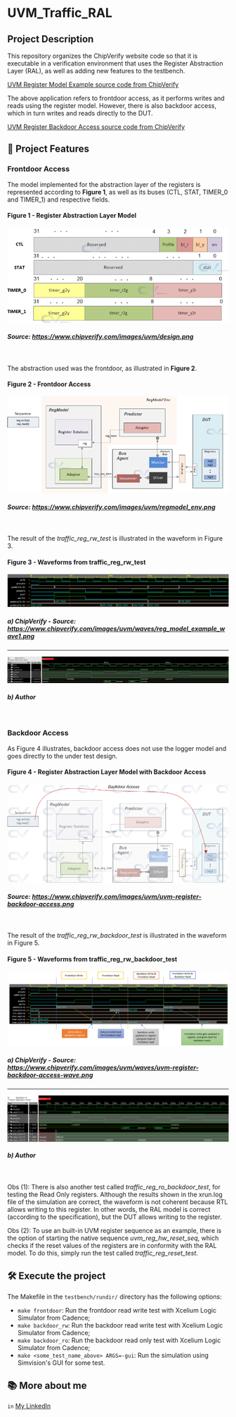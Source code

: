 # UVM_Traffic_RAL

## Project Description

This repository organizes the ChipVerify website code so that it is executable in a verification environment that uses the Register Abstraction Layer (RAL), as well as adding new features to the testbench.

[UVM Register Model Example source code from ChipVerify](https://www.chipverify.com/uvm/uvm-register-model-example)

The above application refers to frontdoor access, as it performs writes and reads using the register model. However, there is also backdoor access, which in turn writes and reads directly to the DUT.

[UVM Register Backdoor Access source code from ChipVerify](https://www.chipverify.com/uvm/uvm-register-backdoor-access)

## 🔨 Project Features

### Frontdoor Access
The model implemented for the abstraction layer of the registers is represented according to <b>Figure 1</b>, as well as its buses (CTL, STAT, TIMER_0 and TIMER_1) and respective fields.

#### Figure 1 - Register Abstraction Layer Model
![](docs/design.png)
##### Source: <https://www.chipverify.com/images/uvm/design.png>
<br />

The abstraction used was the frontdoor, as illustrated in <b>Figure 2</b>.
#### Figure 2 - Frontdoor Access
![](docs/regmodel_env.png)
##### Source: <https://www.chipverify.com/images/uvm/regmodel_env.png>
<br />

The result of the *traffic_reg_rw_test* is illustrated in the waveform in Figure 3.

#### Figure 3 - Waveforms from traffic_reg_rw_test
![](docs/waveforms_chipverify_rw.png)
##### a) ChipVerify - Source: <https://www.chipverify.com/images/uvm/waves/reg_model_example_wave1.png>
<hr>

![](docs/waveforms_rw.png)
##### b) Author
<br />

### Backdoor Access
As Figure 4 illustrates, backdoor access does not use the logger model and goes directly to the under test design.

#### Figure 4 - Register Abstraction Layer Model with Backdoor Access
![](docs/backdoor_access.png)
##### Source: <https://www.chipverify.com/images/uvm/uvm-register-backdoor-access.png>
<br />

The result of the *traffic_reg_rw_backdoor_test* is illustrated in the waveform in Figure 5.

#### Figure 5 - Waveforms from traffic_reg_rw_backdoor_test
![](docs/waveforms_chipverify_backdoor_rw.png)
##### a) ChipVerify - Source: <https://www.chipverify.com/images/uvm/waves/uvm-register-backdoor-access-wave.png>
<hr>

![](docs/waveforms_backdoor_rw.png)
##### b) Author
<br />

Obs (1): There is also another test called *traffic_reg_ro_backdoor_test*, for testing the Read Only registers. Although the results shown in the xrun.log file of the simulation are correct, the waveform is not coherent because RTL allows writing to this register. In other words, the RAL model is correct (according to the specification), but the DUT allows writing to the register.

Obs (2): To use an built-in UVM register sequence as an example, there is the option of starting the native sequence *uvm_reg_hw_reset_seq*, which checks if the reset values of the registers are in conformity with the RAL model. To do this, simply run the test called *traffic_reg_reset_test*.
<br />

## 🛠️ Execute the project

The Makefile in the `testbench/rundir/` directory has the following options:
- `make frontdoor`: Run the frontdoor read write test with Xcelium Logic Simulator from Cadence;
- `make backdoor_rw`: Run the backdoor read write test with Xcelium Logic Simulator from Cadence;
- `make backdoor_ro`: Run the backdoor read only test with Xcelium Logic Simulator from Cadence;
- `make <some_test_name_above> ARGS=-gui`: Run the simulation using Simvision's GUI for some test.

## 📚 More about me

`in` [My LinkedIn](https://www.linkedin.com/in/marley-lobao-de-sousa/)
